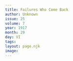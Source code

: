 ```yaml
---
title: Failures Who Come Back
author: Unknown
issue: 25
volume: 7
year: 1917
month: 29
day: VI
tags:
layout: page.njk
image:
---
```





